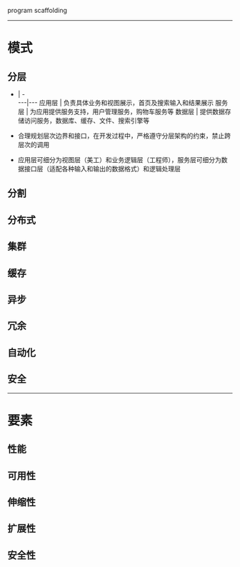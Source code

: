 program scaffolding

---

# 模式

## 分层


 - | -  
---|---
应用层 | 负责具体业务和视图展示，首页及搜索输入和结果展示
服务层 | 为应用提供服务支持，用户管理服务，购物车服务等
数据层 | 提供数据存储访问服务，数据库、缓存、文件、搜索引擎等

- 合理规划层次边界和接口，在开发过程中，严格遵守分层架构的约束，禁止跨层次的调用
- 应用层可细分为视图层（美工）和业务逻辑层（工程师），服务层可细分为数据接口层（适配各种输入和输出的数据格式）和逻辑处理层

## 分割

## 分布式

## 集群

## 缓存

## 异步

## 冗余

## 自动化

## 安全


---


# 要素

## 性能

## 可用性

## 伸缩性

## 扩展性

## 安全性